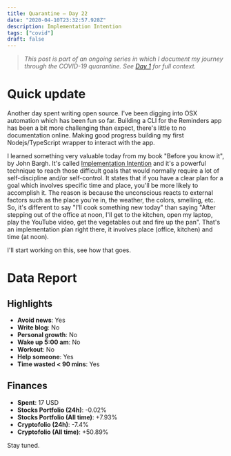 ```yaml
---
title: Quarantine — Day 22
date: "2020-04-10T23:32:57.928Z"
description: Implementation Intention
tags: ["covid"]
draft: false
---
```


> *This post is part of an ongoing series in which I document my journey through the COVID-19 quarantine. See [Day 1](/quarantine/quarantine-day-1) for full context.*

<div class="divider"></div>

# Quick update

Another day spent writing open source. I've been digging into OSX automation which has been fun so far. Building a CLI for the Reminders app has been a bit more challenging than expect, there's little to no documentation online. Making good progress building my first Nodejs/TypeScript wrapper to interact with the app.

I learned something very valuable today from my book "Before you know it", by John Bargh. It's called [Implementation Intention](https://en.wikipedia.org/wiki/Implementation_intention) and it's a powerful technique to reach those difficult goals that would normally require a lot of self-discipline and/or self-control. It states that if you have a clear plan for a goal which involves specific time and place, you'll be more likely to accomplish it. The reason is because the unconscious reacts to external factors such as the place you're in, the weather, the colors, smelling, etc. So, it's different to say "I'll cook something new today" than saying "After stepping out of the office at noon, I'll get to the kitchen, open my laptop, play the YouTube video, get the vegetables out and fire up the pan". That's an implementation plan right there, it involves place (office, kitchen) and time (at noon).

I'll start working on this, see how that goes.

<div class="divider"></div>

# Data Report

## Highlights

* **Avoid news**: Yes
* **Write blog**: No
* **Personal growth**: No
* **Wake up 5:00 am**: No
* **Workout**: No
* **Help someone**: Yes
* **Time wasted < 90 mins**: Yes

## Finances

* **Spent**: 17 USD
* **Stocks Portfolio (24h)**: -0.02%
* **Stocks Portfolio (All time)**: +7.93%
* **Cryptofolio (24h)**: -7.4%
* **Cryptofolio (All time)**: +50.89%

<div class="divider"></div>

Stay tuned.
